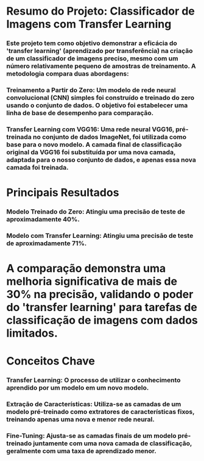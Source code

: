 # Resumo do Projeto: Classificador de Imagens com Transfer Learning
### Este projeto tem como objetivo demonstrar a eficácia do 'transfer learning' (aprendizado por transferência) na criação de um classificador de imagens preciso, mesmo com um número relativamente pequeno de amostras de treinamento. A metodologia compara duas abordagens:

### Treinamento a Partir do Zero: Um modelo de rede neural convolucional (CNN) simples foi construído e treinado do zero usando o conjunto de dados. O objetivo foi estabelecer uma linha de base de desempenho para comparação.

### Transfer Learning com VGG16: Uma rede neural VGG16, pré-treinada no conjunto de dados ImageNet, foi utilizada como base para o novo modelo. A camada final de classificação original da VGG16 foi substituída por uma nova camada, adaptada para o nosso conjunto de dados, e apenas essa nova camada foi treinada.

# Principais Resultados
### Modelo Treinado do Zero: Atingiu uma precisão de teste de aproximadamente 40%.

### Modelo com Transfer Learning: Atingiu uma precisão de teste de aproximadamente 71%.

# A comparação demonstra uma melhoria significativa de mais de 30% na precisão, validando o poder do 'transfer learning' para tarefas de classificação de imagens com dados limitados.

# Conceitos Chave
### Transfer Learning: O processo de utilizar o conhecimento aprendido por um modelo em um novo modelo.

### Extração de Características: Utiliza-se as camadas de um modelo pré-treinado como extratores de características fixos, treinando apenas uma nova e menor rede neural.

### Fine-Tuning: Ajusta-se as camadas finais de um modelo pré-treinado juntamente com uma nova camada de classificação, geralmente com uma taxa de aprendizado menor.
